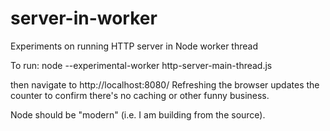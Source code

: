 # server-in-worker
Experiments on running HTTP server in Node worker thread

To run:
node --experimental-worker http-server-main-thread.js

then navigate to http://localhost:8080/
Refreshing the browser updates the counter to confirm there's no caching or other funny business.

Node should be "modern" (i.e. I am building from the source).
